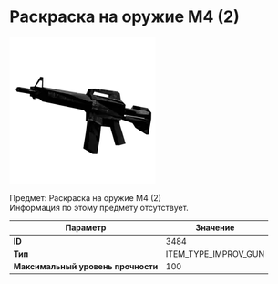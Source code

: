 # Раскраска на оружие M4 (2)

![Item Image](../img/3484.webp?raw=true)

Предмет: Раскраска на оружие M4 (2)<br>Информация по этому предмету отсутствует.


| Параметр | Значение |
|----------|----------|
| **ID** | 3484 |
| **Тип** | ITEM_TYPE_IMPROV_GUN |
| **Максимальный уровень прочности** | 100 |

